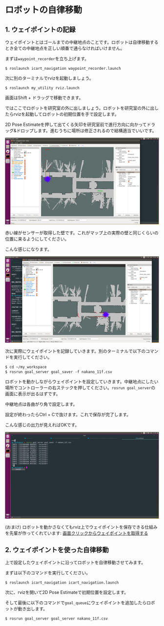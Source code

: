 # ロボットの自律移動
## 1. ウェイポイントの記録
ウェイポイントとはゴールまでの中継地点のことです。ロボットは自律移動するとき全ての中継地点を正しい順番で通らなければいけません。

まずは`waypoint_recorder`を立ち上げます。

```shell
$ roslaunch icart_navigation waypoint_recorder.launch
```

次に別のターミナルでrvizを起動しましょう。

```shell
$ roslaunch my_utility rviz.launch
```

画面はShift + ドラッグで移動できます。

ではここでロボットを研究室の外に出しましょう。ロボットを研究室の外に出したらrvizを起動してロボットの初期位置を手で設定します。

2D Pose Estimateを押して出てくる矢印を研究室前で進行方向に向かってドラッグ&ドロップします。進むうちに場所は修正されるので結構適当でいいです。

![ros-map-2](/docs/images/ros-map-3.png)

赤い線がセンサーが取得した壁です。これがマップ上の実際の壁と同じくらいの位置に来るようにしてください。

こんな感じになります。

![ros-map-4](/docs/images/ros-map-4.png)

次に実際にウェイポイントを記録していきます。別のターミナルで以下のコマンドを実行してください。

```shell
$ cd ~/my_workspace
$ rosrun goal_server goal_saver -f nakano_11f.csv
```

ロボットを動かしながらウェイポイントを設定していきます。中継地点にしたい場所でコントローラーの右ステックを押してください。`rosrun goal_server`の画面に表示が出るはずです。

中継地点は各曲がり角で設定します。

設定が終わったらCtrl + Cで抜けます。これで保存が完了します。

こんな感じの出力が見えればOKです。

![ros-goal_saver](/docs/images/ros-goal_saver.png)

(おまけ) ロボットを動かさなくてもrviz上でウェイポイントを保存できる仕組みを先輩が作ってくれています: [画面クリックからウェイポイントを取得する](/docs/way_points_from_rviz.md)

## 2. ウェイポイントを使った自律移動
上で設定したウェイポイントに沿ってロボットを自律移動させてみます。

まずは以下のコマンドを実行してください。

```
$ roslaunch icart_navigation icart_navigation.launch
```

次に、rvizを開いて2D Pose Estimateで初期位置を設定します。

そして最後に以下のコマンドで`goal_queue`にウェイポイントを追加したらロボットが動き出します。

```
$ rosrun goal_server goal_server nakano_11f.csv
```
